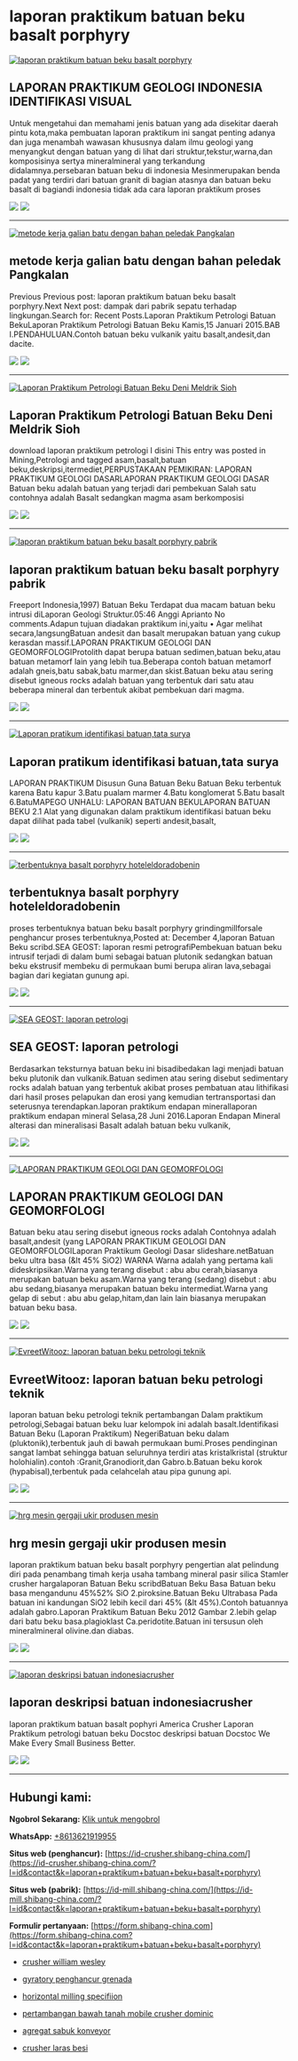 # laporan praktikum batuan beku basalt porphyry

<a href="https://swt.shibang-china.com/?l=id&img&k=laporan+praktikum+batuan+beku+basalt+porphyry" target="_blank">![laporan praktikum batuan beku basalt porphyry](http://static.shibang-china.com/all-800x300/5.jpg)</a>

## LAPORAN PRAKTIKUM GEOLOGI INDONESIA IDENTIFIKASI VISUAL
Untuk mengetahui dan memahami jenis batuan yang ada disekitar daerah pintu kota,maka pembuatan laporan praktikum ini sangat penting adanya dan juga menambah wawasan khususnya dalam ilmu geologi yang menyangkut dengan batuan yang di lihat dari struktur,tekstur,warna,dan komposisinya sertya mineralmineral yang terkandung didalamnya.persebaran batuan beku di indonesia Mesinmerupakan benda padat yang terdiri dari batuan granit di bagian atasnya dan batuan beku basalt di bagiandi indonesia tidak ada cara laporan praktikum proses


<a href="https://whatsapp.shibangsoft.com/WhatsApp.php" target="_blank" title="WhatsApp">![](http://static.shibang-china.com/icon/whatsapp.png)</a> <a href="https://swt.shibang-china.com/?l=id&icon&k=laporan+praktikum+batuan+beku+basalt+porphyry" target="_blank">![](http://static.shibang-china.com/icon/chat-id.png)</a>

---

<a href="https://swt.shibang-china.com/?l=id&img&k=laporan+praktikum+batuan+beku+basalt+porphyry" target="_blank">![metode kerja galian batu dengan bahan peledak Pangkalan](http://static.shibang-china.com/all-800x300/348.jpg)</a>

## metode kerja galian batu dengan bahan peledak Pangkalan
Previous Previous post: laporan praktikum batuan beku basalt porphyry.Next Next post: dampak dari pabrik sepatu terhadap lingkungan.Search for: Recent Posts.Laporan Praktikum Petrologi Batuan BekuLaporan Praktikum Petrologi Batuan Beku Kamis,15 Januari 2015.BAB I.PENDAHULUAN.Contoh batuan beku vulkanik yaitu basalt,andesit,dan dacite.


<a href="https://whatsapp.shibangsoft.com/WhatsApp.php" target="_blank" title="WhatsApp">![](http://static.shibang-china.com/icon/whatsapp.png)</a> <a href="https://swt.shibang-china.com/?l=id&icon&k=laporan+praktikum+batuan+beku+basalt+porphyry" target="_blank">![](http://static.shibang-china.com/icon/chat-id.png)</a>

---

<a href="https://swt.shibang-china.com/?l=id&img&k=laporan+praktikum+batuan+beku+basalt+porphyry" target="_blank">![Laporan Praktikum Petrologi Batuan Beku Deni Meldrik Sioh](http://static.shibang-china.com/all-800x300/503.jpg)</a>

## Laporan Praktikum Petrologi Batuan Beku Deni Meldrik Sioh
download laporan praktikum petrologi I disini This entry was posted in Mining,Petrologi and tagged asam,basalt,batuan beku,deskripsi,itermediet,PERPUSTAKAAN PEMIKIRAN: LAPORAN PRAKTIKUM GEOLOGI DASARLAPORAN PRAKTIKUM GEOLOGI DASAR Batuan beku adalah batuan yang terjadi dari pembekuan Salah satu contohnya adalah Basalt sedangkan magma asam berkomposisi


<a href="https://whatsapp.shibangsoft.com/WhatsApp.php" target="_blank" title="WhatsApp">![](http://static.shibang-china.com/icon/whatsapp.png)</a> <a href="https://swt.shibang-china.com/?l=id&icon&k=laporan+praktikum+batuan+beku+basalt+porphyry" target="_blank">![](http://static.shibang-china.com/icon/chat-id.png)</a>

---

<a href="https://swt.shibang-china.com/?l=id&img&k=laporan+praktikum+batuan+beku+basalt+porphyry" target="_blank">![laporan praktikum batuan beku basalt porphyry pabrik](http://static.shibang-china.com/all-800x300/128.jpg)</a>

## laporan praktikum batuan beku basalt porphyry pabrik
Freeport Indonesia,1997) Batuan Beku Terdapat dua macam batuan beku intrusi diLaporan Geologi Struktur.05:46 Anggi Aprianto No comments.Adapun tujuan diadakan praktikum ini,yaitu • Agar melihat secara,langsungBatuan andesit dan basalt merupakan batuan yang cukup kerasdan massif.LAPORAN PRAKTIKUM GEOLOGI DAN GEOMORFOLOGIProtolith dapat berupa batuan sedimen,batuan beku,atau batuan metamorf lain yang lebih tua.Beberapa contoh batuan metamorf adalah gneis,batu sabak,batu marmer,dan skist.Batuan beku atau sering disebut igneous rocks adalah batuan yang terbentuk dari satu atau beberapa mineral dan terbentuk akibat pembekuan dari magma.


<a href="https://whatsapp.shibangsoft.com/WhatsApp.php" target="_blank" title="WhatsApp">![](http://static.shibang-china.com/icon/whatsapp.png)</a> <a href="https://swt.shibang-china.com/?l=id&icon&k=laporan+praktikum+batuan+beku+basalt+porphyry" target="_blank">![](http://static.shibang-china.com/icon/chat-id.png)</a>

---

<a href="https://swt.shibang-china.com/?l=id&img&k=laporan+praktikum+batuan+beku+basalt+porphyry" target="_blank">![Laporan pratikum identifikasi batuan,tata surya](http://static.shibang-china.com/all-800x300/1225.jpg)</a>

## Laporan pratikum identifikasi batuan,tata surya
LAPORAN PRAKTIKUM Disusun Guna Batuan Beku Batuan Beku terbentuk karena Batu kapur 3.Batu pualam marmer 4.Batu konglomerat 5.Batu basalt 6.BatuMAPEGO UNHALU: LAPORAN BATUAN BEKULAPORAN BATUAN BEKU 2.1 Alat yang digunakan dalam praktikum identifikasi batuan beku dapat dilihat pada tabel (vulkanik) seperti andesit,basalt,


<a href="https://whatsapp.shibangsoft.com/WhatsApp.php" target="_blank" title="WhatsApp">![](http://static.shibang-china.com/icon/whatsapp.png)</a> <a href="https://swt.shibang-china.com/?l=id&icon&k=laporan+praktikum+batuan+beku+basalt+porphyry" target="_blank">![](http://static.shibang-china.com/icon/chat-id.png)</a>

---

<a href="https://swt.shibang-china.com/?l=id&img&k=laporan+praktikum+batuan+beku+basalt+porphyry" target="_blank">![terbentuknya basalt porphyry hoteleldoradobenin](http://static.shibang-china.com/all-800x300/199.jpg)</a>

## terbentuknya basalt porphyry hoteleldoradobenin
proses terbentuknya batuan beku basalt porphyry grindingmillforsale penghancur proses terbentuknya,Posted at: December 4,laporan Batuan Beku scribd.SEA GEOST: laporan resmi petrografiPembekuan batuan beku intrusif terjadi di dalam bumi sebagai batuan plutonik sedangkan batuan beku ekstrusif membeku di permukaan bumi berupa aliran lava,sebagai bagian dari kegiatan gunung api.


<a href="https://whatsapp.shibangsoft.com/WhatsApp.php" target="_blank" title="WhatsApp">![](http://static.shibang-china.com/icon/whatsapp.png)</a> <a href="https://swt.shibang-china.com/?l=id&icon&k=laporan+praktikum+batuan+beku+basalt+porphyry" target="_blank">![](http://static.shibang-china.com/icon/chat-id.png)</a>

---

<a href="https://swt.shibang-china.com/?l=id&img&k=laporan+praktikum+batuan+beku+basalt+porphyry" target="_blank">![SEA GEOST: laporan petrologi](http://static.shibang-china.com/all-800x300/1483.jpg)</a>

## SEA GEOST: laporan petrologi
Berdasarkan teksturnya batuan beku ini bisadibedakan lagi menjadi batuan beku plutonik dan vulkanik.Batuan sedimen atau sering disebut sedimentary rocks adalah batuan yang terbentuk akibat proses pembatuan atau lithifikasi dari hasil proses pelapukan dan erosi yang kemudian tertransportasi dan seterusnya terendapkan.laporan praktikum endapan minerallaporan praktikum endapan mineral Selasa,28 Juni 2016.Laporan Endapan Mineral alterasi dan mineralisasi Basalt adalah batuan beku vulkanik,


<a href="https://whatsapp.shibangsoft.com/WhatsApp.php" target="_blank" title="WhatsApp">![](http://static.shibang-china.com/icon/whatsapp.png)</a> <a href="https://swt.shibang-china.com/?l=id&icon&k=laporan+praktikum+batuan+beku+basalt+porphyry" target="_blank">![](http://static.shibang-china.com/icon/chat-id.png)</a>

---

<a href="https://swt.shibang-china.com/?l=id&img&k=laporan+praktikum+batuan+beku+basalt+porphyry" target="_blank">![LAPORAN PRAKTIKUM GEOLOGI DAN GEOMORFOLOGI](http://static.shibang-china.com/all-800x300/868.jpg)</a>

## LAPORAN PRAKTIKUM GEOLOGI DAN GEOMORFOLOGI
Batuan beku atau sering disebut igneous rocks adalah Contohnya adalah basalt,andesit (yang LAPORAN PRAKTIKUM GEOLOGI DAN GEOMORFOLOGILaporan Praktikum Geologi Dasar slideshare.netBatuan beku ultra basa (&lt 45% SiO2) WARNA Warna adalah yang pertama kali dideskripsikan.Warna yang terang disebut : abu abu cerah,biasanya merupakan batuan beku asam.Warna yang terang (sedang) disebut : abu abu sedang,biasanya merupakan batuan beku intermediat.Warna yang gelap di sebut : abu abu gelap,hitam,dan lain lain biasanya merupakan batuan beku basa.


<a href="https://whatsapp.shibangsoft.com/WhatsApp.php" target="_blank" title="WhatsApp">![](http://static.shibang-china.com/icon/whatsapp.png)</a> <a href="https://swt.shibang-china.com/?l=id&icon&k=laporan+praktikum+batuan+beku+basalt+porphyry" target="_blank">![](http://static.shibang-china.com/icon/chat-id.png)</a>

---

<a href="https://swt.shibang-china.com/?l=id&img&k=laporan+praktikum+batuan+beku+basalt+porphyry" target="_blank">![EvreetWitooz: laporan batuan beku petrologi teknik](http://static.shibang-china.com/all-800x300/879.jpg)</a>

## EvreetWitooz: laporan batuan beku petrologi teknik
laporan batuan beku petrologi teknik pertambangan Dalam praktikum petrologi,Sebagai batuan beku luar kelompok ini adalah basalt.Identifikasi Batuan Beku (Laporan Praktikum) NegeriBatuan beku dalam (pluktonik),terbentuk jauh di bawah permukaan bumi.Proses pendinginan sangat lambat sehingga batuan seluruhnya terdiri atas kristalkristal (struktur holohialin).contoh :Granit,Granodiorit,dan Gabro.b.Batuan beku korok (hypabisal),terbentuk pada celahcelah atau pipa gunung api.


<a href="https://whatsapp.shibangsoft.com/WhatsApp.php" target="_blank" title="WhatsApp">![](http://static.shibang-china.com/icon/whatsapp.png)</a> <a href="https://swt.shibang-china.com/?l=id&icon&k=laporan+praktikum+batuan+beku+basalt+porphyry" target="_blank">![](http://static.shibang-china.com/icon/chat-id.png)</a>

---

<a href="https://swt.shibang-china.com/?l=id&img&k=laporan+praktikum+batuan+beku+basalt+porphyry" target="_blank">![hrg mesin gergaji ukir produsen mesin](http://static.shibang-china.com/all-800x300/1296.jpg)</a>

## hrg mesin gergaji ukir produsen mesin
laporan praktikum batuan beku basalt porphyry pengertian alat pelindung diri pada penambang timah kerja usaha tambang mineral pasir silica Stamler crusher hargalaporan Batuan Beku scribdBatuan Beku Basa Batuan beku basa mengandunu 45%52% SiO 2.piroksine.Batuan Beku Ultrabasa Pada batuan ini kandungan SiO2 lebih kecil dari 45% (&lt 45%).Contoh batuannya adalah gabro.Laporan Praktikum Batuan Beku 2012 Gambar 2.lebih gelap dari batu beku basa.plagioklast Ca.peridotite.Batuan ini tersusun oleh mineralmineral olivine.dan diabas.


<a href="https://whatsapp.shibangsoft.com/WhatsApp.php" target="_blank" title="WhatsApp">![](http://static.shibang-china.com/icon/whatsapp.png)</a> <a href="https://swt.shibang-china.com/?l=id&icon&k=laporan+praktikum+batuan+beku+basalt+porphyry" target="_blank">![](http://static.shibang-china.com/icon/chat-id.png)</a>

---

<a href="https://swt.shibang-china.com/?l=id&img&k=laporan+praktikum+batuan+beku+basalt+porphyry" target="_blank">![laporan deskripsi batuan indonesiacrusher](http://static.shibang-china.com/all-800x300/1266.jpg)</a>

## laporan deskripsi batuan indonesiacrusher
laporan praktikum batuan basalt pophyri America Crusher Laporan Praktikum petrologi batuan beku Docstoc deskripsi batuan Docstoc We Make Every Small Business Better.

<a href="https://whatsapp.shibangsoft.com/WhatsApp.php" target="_blank" title="WhatsApp">![](http://static.shibang-china.com/icon/whatsapp.png)</a> <a href="https://swt.shibang-china.com/?l=id&icon&k=laporan+praktikum+batuan+beku+basalt+porphyry" target="_blank">![](http://static.shibang-china.com/icon/chat-id.png)</a>

---
## Hubungi kami:

**Ngobrol Sekarang:** [Klik untuk mengobrol](https://swt.shibang-china.com?l=id&contact&k=laporan+praktikum+batuan+beku+basalt+porphyry)

**WhatsApp:**  [+8613621919955](https://whatsapp.shibangsoft.com/WhatsApp.php)

**Situs web (penghancur):** [https://id-crusher.shibang-china.com/](https://id-crusher.shibang-china.com/?l=id&contact&k=laporan+praktikum+batuan+beku+basalt+porphyry)

**Situs web (pabrik):** [https://id-mill.shibang-china.com/](https://id-mill.shibang-china.com/?l=id&contact&k=laporan+praktikum+batuan+beku+basalt+porphyry)

**Formulir pertanyaan:** [https://form.shibang-china.com](https://form.shibang-china.com?l=id&contact&k=laporan+praktikum+batuan+beku+basalt+porphyry)

* [crusher william wesley](../48/crusher%20william%20wesley.md)

* [gyratory penghancur grenada](../47/gyratory%20penghancur%20grenada.md)

* [horizontal milling specifiion](../43/horizontal%20milling%20specifiion.md)

* [pertambangan bawah tanah mobile crusher dominic](../48/pertambangan%20bawah%20tanah%20mobile%20crusher%20dominic.md)

* [agregat sabuk konveyor](../42/agregat%20sabuk%20konveyor.md)

* [crusher laras besi](../49/crusher%20laras%20besi.md)